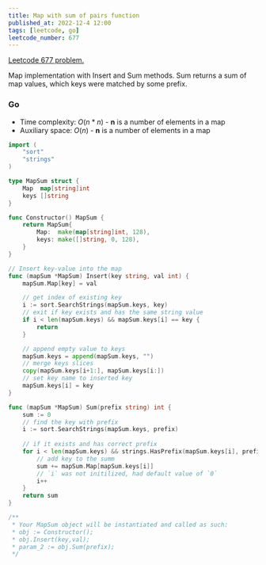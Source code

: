 ```yaml
---
title: Map with sum of pairs function
published_at: 2022-12-4 12:00
tags: [leetcode, go]
leetcode_number: 677
---
```


[Leetcode 677 problem.](https://leetcode.com/problems/map-sum-pairs/)

Map implementation with Insert and Sum methods. Sum returns a sum of map values,
which keys were matched by some prefix.

### Go

- Time complexity: $O(n*n)$ - **n** is a number of elements in a map
- Auxiliary space: $O(n)$ - **n** is a number of elements in a map

```go
import (
	"sort"
	"strings"
)

type MapSum struct {
	Map  map[string]int
	keys []string
}

func Constructor() MapSum {
	return MapSum{
		Map:  make(map[string]int, 128),
		keys: make([]string, 0, 128),
	}
}

// Insert key-value into the map
func (mapSum *MapSum) Insert(key string, val int) { 
	mapSum.Map[key] = val

	// get index of existing key
	i := sort.SearchStrings(mapSum.keys, key)
	// exit if key exists and has the same string value
	if i < len(mapSum.keys) && mapSum.keys[i] == key {
		return
	}

	// append empty value to keys
	mapSum.keys = append(mapSum.keys, "")
	// merge keys slices
	copy(mapSum.keys[i+1:], mapSum.keys[i:])
	// set key name to inserted key
	mapSum.keys[i] = key
}

func (mapSum *MapSum) Sum(prefix string) int {
	sum := 0
	// find the key with prefix
	i := sort.SearchStrings(mapSum.keys, prefix)
	
	// if it exists and has correct prefix
	for i < len(mapSum.keys) && strings.HasPrefix(mapSum.keys[i], prefix) {
		// add key to the summ
		sum += mapSum.Map[mapSum.keys[i]]
		// `i` was not initilized, had default value of `0`
		i++
	}
	return sum
}

/**
 * Your MapSum object will be instantiated and called as such:
 * obj := Constructor();
 * obj.Insert(key,val);
 * param_2 := obj.Sum(prefix);
 */
```
